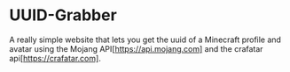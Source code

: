 # UUID-Grabber

A really simple website that lets you get the uuid of a Minecraft profile and avatar using
the Mojang API[https://api.mojang.com] and the crafatar api[https://crafatar.com].
